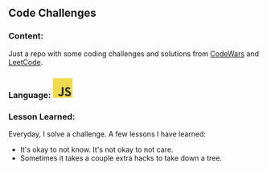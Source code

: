 ## Code Challenges

### Content:

Just a repo with some coding challenges and solutions from [CodeWars](https://www.codewars.com) and [LeetCode](https://www.leetcode.com).

### Language: <img src="https://raw.githubusercontent.com/devicons/devicon/master/icons/javascript/javascript-original.svg" alt="javascript" width="40" height="40"/> </a>

### Lesson Learned:

Everyday, I solve a challenge. A few lessons I have learned:

- It's okay to not know. It's not okay to not care.
- Sometimes it takes a couple extra hacks to take down a tree.
